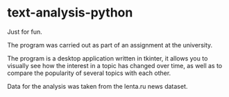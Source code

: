 # text-analysis-python

Just for fun. 

The program was carried out as part of an assignment at the university.

The program is a desktop application written in tkinter, it allows you to visually see how the interest in a topic has changed over time, as well as to compare the popularity of several topics with each other.

Data for the analysis was taken from the lenta.ru news dataset.